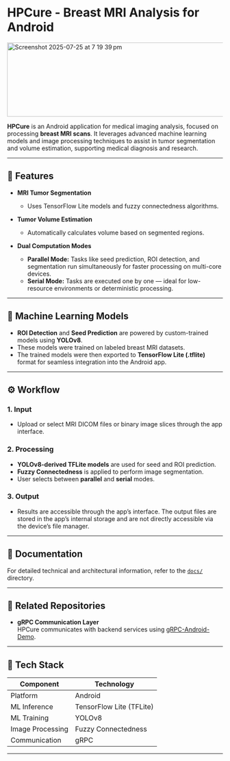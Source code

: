 # HPCure - Breast MRI Analysis for Android

<img width="798" height="173" alt="Screenshot 2025-07-25 at 7 19 39 pm" src="https://github.com/user-attachments/assets/0957be48-129c-4bf3-82ac-63dbb9abfde9" />


**HPCure** is an Android application for medical imaging analysis, focused on processing **breast MRI scans**. It leverages advanced machine learning models and image processing techniques to assist in tumor segmentation and volume estimation, supporting medical diagnosis and research.

---

## 🚀 Features

- **MRI Tumor Segmentation**
  - Uses TensorFlow Lite models and fuzzy connectedness algorithms.
  
- **Tumor Volume Estimation**
  - Automatically calculates volume based on segmented regions.

- **Dual Computation Modes**
  - **Parallel Mode:** Tasks like seed prediction, ROI detection, and segmentation run simultaneously for faster processing on multi-core devices.
  - **Serial Mode:** Tasks are executed one by one — ideal for low-resource environments or deterministic processing.

---

## 🧠 Machine Learning Models

- **ROI Detection** and **Seed Prediction** are powered by custom-trained models using **YOLOv8**.
- These models were trained on labeled breast MRI datasets.
- The trained models were then exported to **TensorFlow Lite (.tflite)** format for seamless integration into the Android app.

---

## ⚙️ Workflow

### 1. Input
- Upload or select MRI DICOM files or binary image slices through the app interface.

### 2. Processing
- **YOLOv8-derived TFLite models** are used for seed and ROI prediction.
- **Fuzzy Connectedness** is applied to perform image segmentation.
- User selects between **parallel** and **serial** modes.

### 3. Output
- Results are accessible through the app’s interface. The output files are stored in the app’s internal storage and are not directly accessible via the device’s file manager.

---

## 📂 Documentation

For detailed technical and architectural information, refer to the [`docs/`](./docs/) directory.

---

## 🔗 Related Repositories

- **gRPC Communication Layer**  
  HPCure communicates with backend services using [gRPC-Android-Demo](https://github.com/mernaislam/gRPC_Android_Demo).

---

## 📱 Tech Stack

| Component         | Technology           |
|------------------|----------------------|
| Platform         | Android              |
| ML Inference     | TensorFlow Lite (TFLite) |
| ML Training      | YOLOv8               |
| Image Processing | Fuzzy Connectedness  |
| Communication    | gRPC                 |

---
